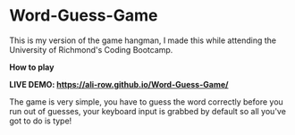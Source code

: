 # Word-Guess-Game
This is my version of the game hangman, I made this while attending the University of Richmond's Coding Bootcamp.

**How to play**

**LIVE DEMO: https://ali-row.github.io/Word-Guess-Game/**

The game is very simple, you have to guess the word correctly before you run out of guesses, your keyboard input is grabbed by default so all you've got to do is type!
  
